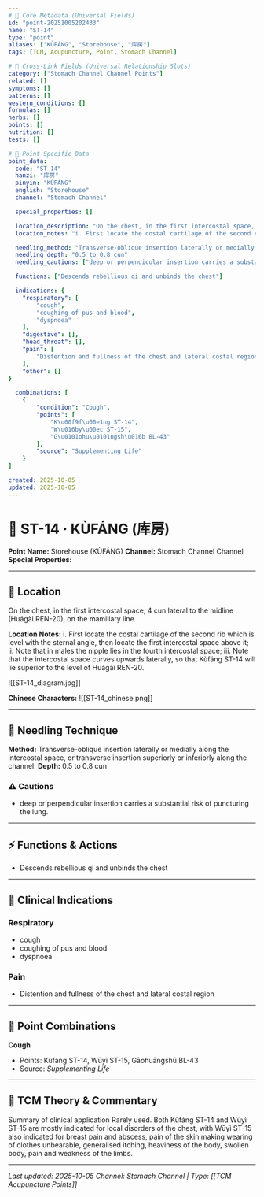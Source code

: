 ```yaml
---
# 🔹 Core Metadata (Universal Fields)
id: "point-20251005202433"
name: "ST-14"
type: "point"
aliases: ["KÙFÁNG", "Storehouse", "库房"]
tags: [TCM, Acupuncture, Point, Stomach Channel]

# 🔹 Cross-Link Fields (Universal Relationship Slots)
category: ["Stomach Channel Channel Points"]
related: []
symptoms: []
patterns: []
western_conditions: []
formulas: []
herbs: []
points: []
nutrition: []
tests: []

# 🔹 Point-Specific Data
point_data:
  code: "ST-14"
  hanzi: "库房"
  pinyin: "KÙFÁNG"
  english: "Storehouse"
  channel: "Stomach Channel"

  special_properties: []

  location_description: "On the chest, in the first intercostal space, 4 cun lateral to the midline (Huágài REN-20), on the mamillary line."
  location_notes: "i. First locate the costal cartilage of the second rib which is level with the sternal angle, then locate the first intercostal space above it; ii. Note that in males the nipple lies in the fourth intercostal space; iii. Note that the intercostal space curves upwards laterally, so that Kùfáng ST-14 will lie superior to the level of Huágài REN-20."

  needling_method: "Transverse-oblique insertion laterally or medially along the intercostal space, or transverse insertion superiorly or inferiorly along the channel."
  needling_depth: "0.5 to 0.8 cun"
  needling_cautions: ["deep or perpendicular insertion carries a substantial risk of puncturing the lung."]

  functions: ["Descends rebellious qi and unbinds the chest"]

  indications: {
    "respiratory": [
        "cough",
        "coughing of pus and blood",
        "dyspnoea"
    ],
    "digestive": [],
    "head_throat": [],
    "pain": [
        "Distention and fullness of the chest and lateral costal region"
    ],
    "other": []
}

  combinations: [
    {
        "condition": "Cough",
        "points": [
            "K\u00f9f\u00e1ng ST-14",
            "W\u016by\u00ec ST-15",
            "G\u0101ohu\u0101ngsh\u016b BL-43"
        ],
        "source": "Supplementing Life"
    }
]

created: 2025-10-05
updated: 2025-10-05
---
```


# 📍 ST-14 · KÙFÁNG (库房)

**Point Name:** Storehouse (KÙFÁNG)
**Channel:** Stomach Channel Channel
**Special Properties:** 

---

## 📍 Location

On the chest, in the first intercostal space, 4 cun lateral to the midline (Huágài REN-20), on the mamillary line.

**Location Notes:**
i. First locate the costal cartilage of the second rib which is level with the sternal angle, then locate the first intercostal space above it; ii. Note that in males the nipple lies in the fourth intercostal space; iii. Note that the intercostal space curves upwards laterally, so that Kùfáng ST-14 will lie superior to the level of Huágài REN-20.

![[ST-14_diagram.jpg]]

**Chinese Characters:** ![[ST-14_chinese.png]]

---

## 🔧 Needling Technique

**Method:** Transverse-oblique insertion laterally or medially along the intercostal space, or transverse insertion superiorly or inferiorly along the channel.
**Depth:** 0.5 to 0.8 cun

### ⚠️ Cautions
- deep or perpendicular insertion carries a substantial risk of puncturing the lung.

---

## ⚡ Functions & Actions
- Descends rebellious qi and unbinds the chest

---

## 🎯 Clinical Indications

### Respiratory
- cough
- coughing of pus and blood
- dyspnoea

### Pain
- Distention and fullness of the chest and lateral costal region

---

## 🔗 Point Combinations

**Cough**
- Points: Kùfáng ST-14, Wūyì ST-15, Gāohuāngshū BL-43
- Source: *Supplementing Life*

---

## 🧬 TCM Theory & Commentary

Summary of clinical application
Rarely used.
Both Kùfáng ST-14 and Wūyì ST-15 are mostly indicated for local disorders of the chest, with Wūyì ST-15 also indicated for breast pain and abscess, pain of the skin making wearing of clothes unbearable, generalised itching, heaviness of the body, swollen body, pain and weakness of the limbs.

---

*Last updated: 2025-10-05*
*Channel: Stomach Channel | Type: [[TCM Acupuncture Points]]*
